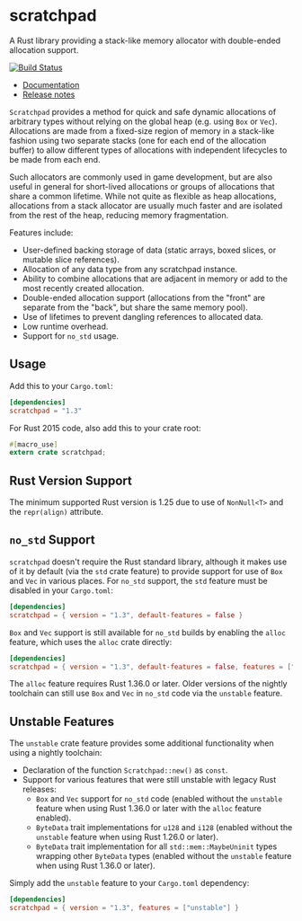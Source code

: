 scratchpad
==========

A Rust library providing a stack-like memory allocator with double-ended
allocation support.

[![Build Status](https://travis-ci.org/okready/scratchpad.svg?branch=master)](https://travis-ci.org/okready/scratchpad)

- [Documentation](https://docs.rs/scratchpad)
- [Release notes](https://github.com/okready/scratchpad/releases)

`Scratchpad` provides a method for quick and safe dynamic allocations of
arbitrary types without relying on the global heap (e.g. using `Box` or
`Vec`). Allocations are made from a fixed-size region of memory in a
stack-like fashion using two separate stacks (one for each end of the
allocation buffer) to allow different types of allocations with independent
lifecycles to be made from each end.

Such allocators are commonly used in game development, but are also useful in
general for short-lived allocations or groups of allocations that share a
common lifetime. While not quite as flexible as heap allocations, allocations
from a stack allocator are usually much faster and are isolated from the rest
of the heap, reducing memory fragmentation.

Features include:

- User-defined backing storage of data (static arrays, boxed slices, or
  mutable slice references).
- Allocation of any data type from any scratchpad instance.
- Ability to combine allocations that are adjacent in memory or add to the
  most recently created allocation.
- Double-ended allocation support (allocations from the "front" are separate
  from the "back", but share the same memory pool).
- Use of lifetimes to prevent dangling references to allocated data.
- Low runtime overhead.
- Support for `no_std` usage.

## Usage

Add this to your `Cargo.toml`:

```toml
[dependencies]
scratchpad = "1.3"
```

For Rust 2015 code, also add this to your crate root:

```rust
#[macro_use]
extern crate scratchpad;
```

## Rust Version Support

The minimum supported Rust version is 1.25 due to use of `NonNull<T>` and the
`repr(align)` attribute.

## `no_std` Support

`scratchpad` doesn't require the Rust standard library, although it makes use
of it by default (via the `std` crate feature) to provide support for use of
`Box` and `Vec` in various places. For `no_std` support, the `std` feature
must be disabled in your `Cargo.toml`:

```toml
[dependencies]
scratchpad = { version = "1.3", default-features = false }
```

`Box` and `Vec` support is still available for `no_std` builds by enabling the
`alloc` feature, which uses the `alloc` crate directly:

```toml
[dependencies]
scratchpad = { version = "1.3", default-features = false, features = ["alloc"] }
```

The `alloc` feature requires Rust 1.36.0 or later. Older versions of the
nightly toolchain can still use `Box` and `Vec` in `no_std` code via the
`unstable` feature.

## Unstable Features

The `unstable` crate feature provides some additional functionality when using
a nightly toolchain:

- Declaration of the function `Scratchpad::new()` as `const`.
- Support for various features that were still unstable with legacy Rust
  releases:
  - `Box` and `Vec` support for `no_std` code (enabled without the `unstable`
    feature when using Rust 1.36.0 or later with the `alloc` feature enabled).
  - `ByteData` trait implementations for `u128` and `i128` (enabled without
    the `unstable` feature when using Rust 1.26.0 or later).
  - `ByteData` trait implementation for all `std::mem::MaybeUninit` types
    wrapping other `ByteData` types (enabled without the `unstable` feature
    when using Rust 1.36.0 or later).

Simply add the `unstable` feature to your `Cargo.toml` dependency:

```toml
[dependencies]
scratchpad = { version = "1.3", features = ["unstable"] }
```
